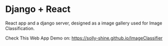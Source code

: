 # Django + React
React app and a django server, designed as a image gallery used for Image Classification.

Check This Web App Demo on: https://solly-shine.github.io/ImageClassifier